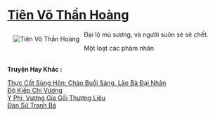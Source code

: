 <a href="https://truyentiki.com/tien-vo-than-hoang.33582/" title="Tiên Võ Thần Hoàng"><h1>Tiên Võ Thần Hoàng</h1></a><div style="display:table"><img align="right" style="float: left; padding: 10px;" src="https://truyentiki.com/a/img/str/src/tien-vo-than-hoang-1591156563.jpg" alt="Tiên Võ Thần Hoàng">Đại lộ mù sương, và người suôn sẻ sẽ chết. <p></p> Một loạt các phàm nhân</div><p><br><b>Truyện Hay Khác :</b></p><a href="https://truyentiki.com/thuc-cot-sung-hon-chao-buoi-sang-lao-ba-dai-nhan.33581/" alt="Thực Cốt Sủng Hôn: Chào Buổi Sáng, Lão Bà Đại Nhân">Thực Cốt Sủng Hôn: Chào Buổi Sáng, Lão Bà Đại Nhân</a><br/><a href="https://truyentiki.wordpress.com/2020/06/08/do-kiep-chi-vuong/" alt="Độ Kiếp Chi Vương">Độ Kiếp Chi Vương</a><br/><a href="https://github.com/nownovels/top500/tree/master/truyenhay/33876/" alt="Y Phi, Vương Gia Gối Thượng Liêu">Y Phi, Vương Gia Gối Thượng Liêu</a><br/><a href="https://github.com/nownovels/top500/tree/master/truyenhay/33795/" alt="Đàn Sử Tranh Bá">Đàn Sử Tranh Bá</a><br/>
